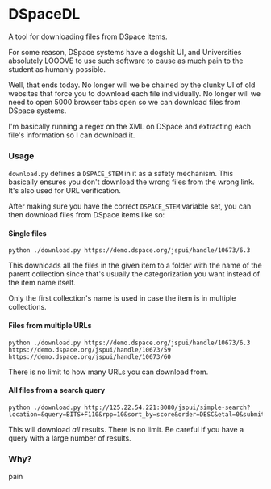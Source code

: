 # DSpaceDL

A tool for downloading files from DSpace items.

For some reason, DSpace systems have a dogshit UI, and Universities absolutely LOOOVE to use such software to cause as much pain to the student as humanly possible.

Well, that ends today. No longer will we be chained by the clunky UI of old websites that force you to download each file individually. No longer will we need to open 5000 browser tabs open so we can download files from DSpace systems.

I'm basically running a regex on the XML on DSpace and extracting each file's information so I can download it.

### Usage

`download.py` defines a `DSPACE_STEM` in it as a safety mechanism. This basically ensures you don't download the wrong files from the wrong link. It's also used for URL verification.

After making sure you have the correct `DSPACE_STEM` variable set, you can then download files from DSpace items like so:

#### Single files

```
python ./download.py https://demo.dspace.org/jspui/handle/10673/6.3
```

This downloads all the files in the given item to a folder with the name of the parent collection since that's usually the categorization you want instead of the item name itself.

Only the first collection's name is used in case the item is in multiple collections.

#### Files from multiple URLs

```
python ./download.py https://demo.dspace.org/jspui/handle/10673/6.3 https://demo.dspace.org/jspui/handle/10673/59 https://demo.dspace.org/jspui/handle/10673/60
```

There is no limit to how many URLs you can download from.

#### All files from a search query

```
python ./download.py http://125.22.54.221:8080/jspui/simple-search?location=&query=BITS+F110&rpp=10&sort_by=score&order=DESC&etal=0&submit_search=Update
```

This will download _all_ results. There is no limit. Be careful if you have a query with a large number of results.

### Why?

pain
